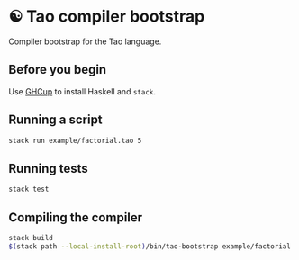# ☯ Tao compiler bootstrap

Compiler bootstrap for the Tao language.

## Before you begin

Use [GHCup](https://www.haskell.org/ghcup/) to install Haskell and `stack`.

## Running a script

```sh
stack run example/factorial.tao 5
```

## Running tests

```sh
stack test
```

## Compiling the compiler

```sh
stack build
$(stack path --local-install-root)/bin/tao-bootstrap example/factorial.tao 5
```